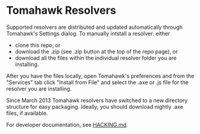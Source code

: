 # Tomahawk Resolvers

Supported resolvers are distributed and updated automatically through Tomahawk's Settings dialog.
To manually intstall a resolver: either 
* clone this repo, or
* download the .zip (see .zip button at the top of the repo page), or 
* download all the files within the individual resolver folder you are installing.

After you have the files locally, open Tomahawk's preferences and from the "Services" tab click "Install from File" and select the .axe or .js file for the resolver you are installing.

Since March 2013 Tomahawk resolvers have switched to a new directory structure for easy packaging. Ideally, you should download nightly .axe files, if available.

For developer documentation, see [HACKING.md](HACKING.md).
